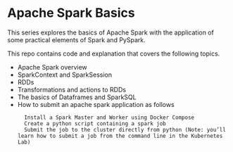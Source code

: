 # Apache Spark Basics
This series explores the basics of Apache Spark with the application of some practical elements of Spark and PySpark. 

This repo contains code and explanation that covers the following topics.
* Apache Spark overview 
* SparkContext and SparkSession
* RDDs
* Transformations and actions to RDDs
* The basics of Dataframes and SparkSQL
* How to submit an apache spark application  as follows
  ```
    Install a Spark Master and Worker using Docker Compose
    Create a python script containing a spark job
    Submit the job to the cluster directly from python (Note: you’ll learn how to submit a job from the command line in the Kubernetes Lab)
  ```


